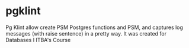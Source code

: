 # pgklint
Pg Klint allow create PSM Postgres functions and PSM, and captures log messages (with raise sentence) in a pretty way. It was created for Databases I ITBA's  Course 
